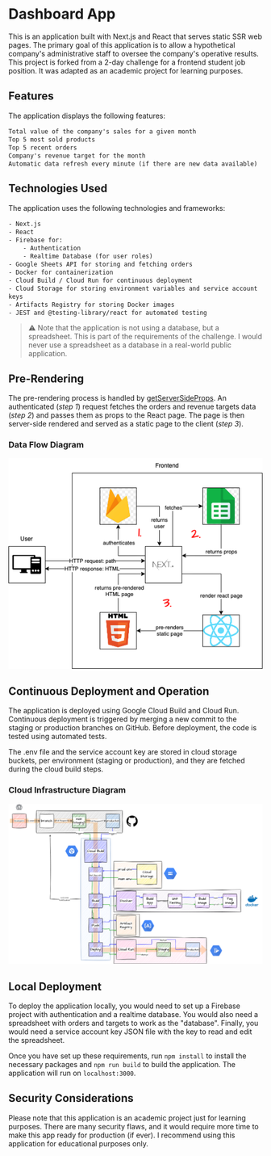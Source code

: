 # Dashboard App

This is an application built with Next.js and React that serves static SSR web pages. The primary goal of this application is to allow a hypothetical company's administrative staff to oversee the company's operative results. This project is forked from a 2-day challenge for a frontend student job position. It was adapted as an academic project for learning purposes.

## Features

The application displays the following features:

    Total value of the company's sales for a given month
    Top 5 most sold products
    Top 5 recent orders
    Company's revenue target for the month
    Automatic data refresh every minute (if there are new data available)

## Technologies Used

The application uses the following technologies and frameworks:

    - Next.js
    - React
    - Firebase for: 
        - Authentication
        - Realtime Database (for user roles)
    - Google Sheets API for storing and fetching orders
    - Docker for containerization
    - Cloud Build / Cloud Run for continuous deployment
    - Cloud Storage for storing environment variables and service account keys
    - Artifacts Registry for storing Docker images
    - JEST and @testing-library/react for automated testing

> ⚠️ Note that the application is not using a database, but a spreadsheet. This is part of the requirements of the challenge. I would never use a spreadsheet as a database in a real-world public application.

## Pre-Rendering

The pre-rendering process is handled by [getServerSideProps](https://nextjs.org/docs/basic-features/data-fetching/get-server-side-props). An authenticated (*step 1*) request fetches the orders and revenue targets data (*step 2*) and passes them as props to the React page. The page is then server-side rendered and served as a static page to the client (*step 3*).

### Data Flow Diagram

![Diagram Overview](docs/_media/data-flow-diagram.png)
## Continuous Deployment and Operation

The application is deployed using Google Cloud Build and Cloud Run. Continuous deployment is triggered by merging a new commit to the staging or production branches on GitHub. Before deployment, the code is tested using automated tests.

The .env file and the service account key are stored in cloud storage buckets, per environment (staging or production), and they are fetched during the cloud build steps.

### Cloud Infrastructure Diagram

![Diagram Overview](docs/_media/pipeline-diagram.png)

## Local Deployment

To deploy the application locally, you would need to set up a Firebase project with authentication and a realtime database. You would also need a spreadsheet with orders and targets to work as the "database". Finally, you would need a service account key JSON file with the key to read and edit the spreadsheet.

Once you have set up these requirements, run `npm install` to install the necessary packages and `npm run build` to build the application. The application will run on `localhost:3000`.

## Security Considerations

Please note that this application is an academic project just for learning purposes. There are many security flaws, and it would require more time to make this app ready for production (if ever). I recommend using this application for educational purposes only.
